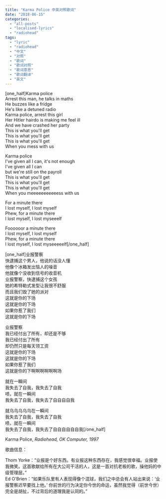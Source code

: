 ```yaml
---
title: "Karma Police 中英对照歌词"
date: "2018-06-15"
categories: 
  - "all-posts"
  - "localised-lyrics"
  - "radiohead"
tags: 
  - "lyric"
  - "radiohead"
  - "中文"
  - "对照"
  - "歌词"
  - "歌词对照"
  - "歌词意思"
  - "歌词翻译"
  - "英文"
---
```


\[one\_half\]Karma police  
Arrest this man, he talks in maths  
He buzzes like a fridge  
He's like a detuned radio  
Karma police, arrest this girl  
Her Hitler hairdo is making me feel ill  
And we have crashed her party  
This is what you'll get  
This is what you'll get  
This is what you'll get  
When you mess with us

Karma police  
I've given all I can, it's not enough  
I've given all I can  
but we're still on the payroll  
This is what you'll get  
This is what you'll get  
This is what you'll get  
When you meeeeeeeeeeess with us

For a minute there  
I lost myself, I lost myself  
Phew, for a minute there  
I lost myself, I lost myseeelf

Foooooor a minute there  
I lost myself, I lost myself  
Phew, for a minute there  
I lost myself, I lost myseeeeelf\[/one\_half\]

\[one\_half\]业报警察  
快逮捕这个男人，他说的话没人懂  
他像个冰箱发出恼人的噪音  
他就像个没收到信号的收音机  
业报警察，快逮捕这个女孩  
她的希特勒式发型让我很不舒服  
而且我们毁了她的派对  
这就是你的下场  
这就是你的下场  
如果你惹了我们  
这就是你的下场

业报警察  
我已经付出了所有，却还是不够  
我已经付出了所有  
却仍然只是每天领工资  
这就是你的下场  
这就是你的下场  
如果你惹了我们  
这就是你的下啊啊啊啊啊啊场

就在一瞬间  
我失去了自我，我失去了自我  
啧，就在一瞬间  
我失去了自我，我失去了自自自自我

就乌乌乌乌乌在一瞬间  
我失去了自我，我失去了自我  
啧，就在一瞬间  
我失去了自我，我失去了自自自自自自我\[/one\_half\]

Karma Police, _Radiohead, OK Computer, 1997_

歌曲信息：

Thom Yorke：“业报是个好东西。有业报这种东西存在，我感觉很幸福。业报使我微笑。这首歌献给所有在大公司干活的人，这是一首对抗老板的歌，操他妈的中级管理层。”  
Ed O'Brien：“如果乐队里有人表现得像个混球，我们之中总会有人站出来说：‘业报警察迟早要找上他。’ 你前世的行为决定你今世的命运，虽然我觉得（前世今世）完全是胡扯，不过背后的道理我是认同的。”
